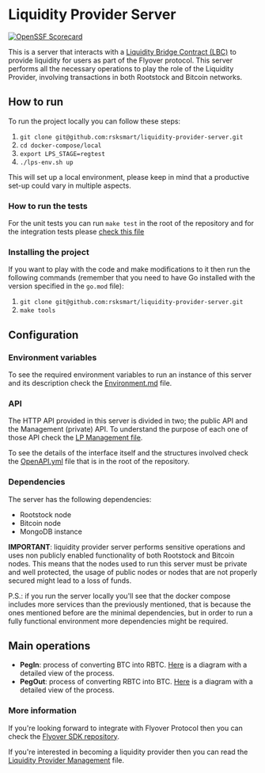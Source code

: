 # Liquidity Provider Server
[![OpenSSF Scorecard](https://api.scorecard.dev/projects/github.com/rsksmart/liquidity-provider-server/badge)](https://scorecard.dev/viewer/?uri=github.com/rsksmart/liquidity-provider-server)

This is a server that interacts with a [Liquidity Bridge Contract (LBC)](https://github.com/rsksmart/liquidity-bridge-contract) to provide liquidity for users 
as part of the Flyover protocol. This server performs all the necessary operations to play the role of the Liquidity Provider, involving transactions in both
Rootstock and Bitcoin networks.

## How to run
To run the project locally you can follow these steps:

1. `git clone git@github.com:rsksmart/liquidity-provider-server.git`
2. `cd docker-compose/local`
3. `export LPS_STAGE=regtest`
4. `./lps-env.sh up`

This will set up a local environment, please keep in mind that a productive set-up could vary in multiple aspects.

### How to run the tests
For the unit tests you can run `make test` in the root of the repository and for the integration tests please [check this file](test/integration/Readme.md)

### Installing the project
If you want to play with the code and make modifications to it then run the following commands (remember that you need to have Go installed with the version
specified in the `go.mod` file):
1. `git clone git@github.com:rsksmart/liquidity-provider-server.git`
2. `make tools`

## Configuration

### Environment variables
To see the required environment variables to run an instance of this server and its description check the [Environment.md](docs/Environment.md) file.

### API
The HTTP API provided in this server is divided in two; the public API and the Management (private) API. To understand the purpose of each one of those
API check the [LP Management file](docs/LP-Management.md#context).

To see the details of the interface itself and the structures involved check the [OpenAPI.yml](OpenApi.yml) file that is in the root of the repository.

### Dependencies
The server has the following dependencies:
- Rootstock node
- Bitcoin node
- MongoDB instance

**IMPORTANT**: liquidity provider server performs sensitive operations and uses non publicly enabled functionality of both Rootstock and Bitcoin nodes.
This means that the nodes used to run this server must be private and well protected, the usage of public nodes or nodes that are not properly secured
might lead to a loss of funds.

P.S.: if you run the server locally you'll see that the docker compose includes more services than the previously mentioned, that is because the ones
mentioned before are the minimal dependencies, but in order to run a fully functional environment more dependencies might be required.

## Main operations
- **PegIn**: process of converting BTC into RBTC. [Here](docs/diagrams/PegIn.mmd) is a diagram with a detailed view of the process.
- **PegOut**: process of converting RBTC into BTC. [Here](docs/diagrams/PegOut.mmd) is a diagram with a detailed view of the process.

### More information
If you're looking forward to integrate with Flyover Protocol then you can check the [Flyover SDK repository](https://github.com/rsksmart/unified-bridges-sdk/tree/main/packages/flyover-sdk).

If you're interested in becoming a liquidity provider then you can read the [Liquidity Provider Management](docs/LP-Management.md) file.
